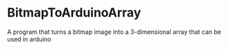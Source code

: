 # BitmapToArduinoArray
A program that turns a bitmap image into a 3-dimensional array that can be used in arduino
